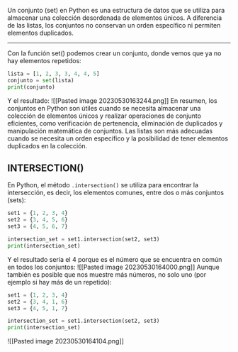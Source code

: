Un conjunto (set) en Python es una estructura de datos que se utiliza para almacenar una colección desordenada de elementos únicos. A diferencia de las listas, los conjuntos no conservan un orden específico ni permiten elementos duplicados.

-----------------
Con la función set() podemos crear un conjunto, donde vemos que ya no hay elementos repetidos:
```python
lista = [1, 2, 3, 3, 4, 4, 5]
conjunto = set(lista)
print(conjunto)
```
Y el resultado:
![[Pasted image 20230530163244.png]]
En resumen, los conjuntos en Python son útiles cuando se necesita almacenar una colección de elementos únicos y realizar operaciones de conjunto eficientes, como verificación de pertenencia, eliminación de duplicados y manipulación matemática de conjuntos. Las listas son más adecuadas cuando se necesita un orden específico y la posibilidad de tener elementos duplicados en la colección.
## INTERSECTION()
En Python, el método `.intersection()` se utiliza para encontrar la intersección, es decir, los elementos comunes, entre dos o más conjuntos (sets):
```python
set1 = {1, 2, 3, 4}
set2 = {3, 4, 5, 6}
set3 = {4, 5, 6, 7}

intersection_set = set1.intersection(set2, set3)
print(intersection_set)
```
Y el resultado sería el 4 porque es el número que se encuentra en común en todos los conjuntos:
![[Pasted image 20230530164000.png]]
Aunque también es posible que nos muestre más números, no solo uno (por ejemplo si hay más de un repetido):
```python
set1 = {1, 2, 3, 4}
set2 = {3, 4, 1, 6}
set3 = {4, 5, 1, 7}

intersection_set = set1.intersection(set2, set3)
print(intersection_set)
```
![[Pasted image 20230530164104.png]]


